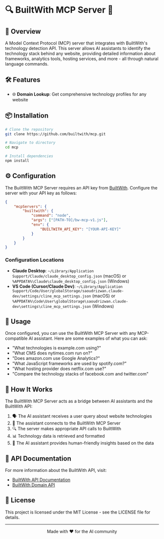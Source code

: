 # 🔍 BuiltWith MCP Server 🚀

## 🌟 Overview

A Model Context Protocol (MCP) server that integrates with BuiltWith's technology detection API. This server allows AI assistants to identify the technology stack behind any website, providing detailed information about frameworks, analytics tools, hosting services, and more - all through natural language commands.

## 🛠️ Features

-   🌐 **Domain Lookup**: Get comprehensive technology profiles for any website


## 📦 Installation

```bash
# Clone the repository
git clone https://github.com/builtwith/mcp.git

# Navigate to directory
cd mcp

# Install dependencies
npm install


```

## ⚙️ Configuration

The BuiltWith MCP Server requires an API key from [BuiltWith](https://api.builtwith.com/). Configure the server with your API key as follows:

```json
{
    "mcpServers": {
        "builtwith": {
            "command": "node",
            "args": ["[PATH-TO]/bw-mcp-v1.js"],
            "env": {
                "BUILTWITH_API_KEY": "[YOUR-API-KEY]"
            }
        }
    }
}

```

### Configuration Locations

-   **Claude Desktop**: `~/Library/Application Support/Claude/claude_desktop_config.json` (macOS) or `%APPDATA%\Claude\claude_desktop_config.json` (Windows)
-   **VS Code (Cursor/Claude Dev)**: `~/Library/Application Support/Code/User/globalStorage/saoudrizwan.claude-dev/settings/cline_mcp_settings.json` (macOS) or `%APPDATA%\Code\User\globalStorage\saoudrizwan.claude-dev\settings\cline_mcp_settings.json` (Windows)

## 🚀 Usage

Once configured, you can use the BuiltWith MCP Server with any MCP-compatible AI assistant. Here are some examples of what you can ask:

-   "What technologies is example.com using?"
-   "What CMS does nytimes.com run on?"
-   "Does amazon.com use Google Analytics?"
-   "What JavaScript frameworks are used by spotify.com?"
-   "What hosting provider does netflix.com use?"
-   "Compare the technology stacks of facebook.com and twitter.com"

## 🧩 How It Works

The BuiltWith MCP Server acts as a bridge between AI assistants and the BuiltWith API:

1.  🗣️ The AI assistant receives a user query about website technologies
2.  🔌 The assistant connects to the BuiltWith MCP Server
3.  🔍 The server makes appropriate API calls to BuiltWith
4.  📊 Technology data is retrieved and formatted
5.  💬 The AI assistant provides human-friendly insights based on the data

## 📖 API Documentation

For more information about the BuiltWith API, visit:

-   [BuiltWith API Documentation](https://api.builtwith.com/)
-   [BuiltWith Domain API](https://api.builtwith.com/domain-api)



## 📄 License

This project is licensed under the MIT License - see the LICENSE file for details.

----------

<p align="center">Made with ❤️ for the AI community</p>
